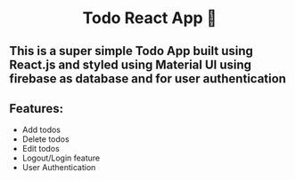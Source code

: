 <h1 align="center">Todo React App  📝</h1>  

## This is a super simple Todo App built using React.js and styled using Material UI using firebase as database and for user authentication

## Features:

- Add todos
- Delete todos
- Edit todos
- Logout/Login feature
- User Authentication


